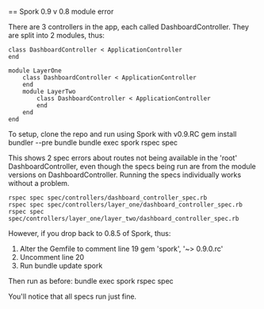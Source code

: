 == Spork 0.9 v 0.8 module error

There are 3 controllers in the app, each called DashboardController. They are split into 2 modules, thus:

    class DashboardController < ApplicationController
    end
    
    module LayerOne
        class DashboardController < ApplicationController
        end
        module LayerTwo
            class DashboardController < ApplicationController
            end
        end
    end
    
To setup, clone the repo and run using Spork with v0.9.RC
    gem install bundler --pre
    bundle
    bundle exec spork
    rspec spec
    
This shows 2 spec errors about routes not being available in the 'root' DashboardController, even though the specs being run are from the module versions on DashboardController.
Running the specs individually works without a problem.

    rspec spec spec/controllers/dashboard_controller_spec.rb
    rspec spec spec/controllers/layer_one/dashboard_controller_spec.rb
    rspec spec spec/controllers/layer_one/layer_two/dashboard_controller_spec.rb

However, if you drop back to 0.8.5 of Spork, thus:

1. Alter the Gemfile to comment line 19
    gem 'spork', '~> 0.9.0.rc'
2. Uncomment line 20
3. Run
    bundle update spork

Then run as before:
    bundle exec spork
    rspec spec
    
You'll notice that all specs run just fine.